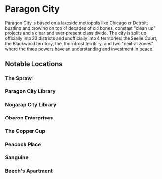 # Paragon City
Paragon City is based on a lakeside metropolis like Chicago or Detroit; bustling and growing on top of decades of old bones, constant "clean up" projects and a clear and ever-present class divide. The city is split up officially into 23 districts and unofficially into 4 territories: the Seelie Court, the Blackwood territory, the Thornfrost territory, and two "neutral zones" where the three powers have an understanding and investment in peace.

## Notable Locations
### The Sprawl


### Paragon City Library


### Nogarap City Library


### Oberon Enterprises


### The Copper Cup


### Peacock Place


### Sanguine


### Beech's Apartment
